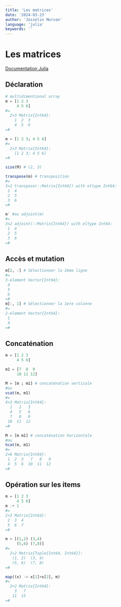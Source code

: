```yaml
---
title: 'Les matrices'
date: '2024-03-23'
author: 'Josselin Morvan'
language: 'julia'
keywords: ''
---
```


# Les matrices
[Documentation Julia](https://docs.julialang.org/en/v1/manual/arrays/)

## Déclaration
```julia
# multidimentional array
m = [1 2 3 
     4 5 6]
#=     
  2×3 Matrix{Int64}:
    1  2  3
    4  5  6
=#

m = [1 2 3; 4 5 6]
#=
  2×3 Matrix{Int64}:
    [1 2 3; 4 5 6]
=#

size(M) # (2, 3)

transpose(m) # transposition 
#=
3×2 transpose(::Matrix{Int64}) with eltype Int64:
 1  4
 2  5
 3  6
=#

m' #ou adjoint(m)
#=
3×2 adjoint(::Matrix{Int64}) with eltype Int64:
 1  4
 2  5
 3  6
=#
```

## Accès et mutation
```julia
m[2, :] # Sélectionner la 2ème ligne
#=
3-element Vector{Int64}:
 4
 5
 6
=#
m[:, 1] # Sélectionner la 1ere colonne
#=
2-element Vector{Int64}:
 1
 4
=#
```

## Concaténation 
```julia
m = [1 2 3
     4 5 6]

m1 = [7  8  9
     10 11 12]

M = [m ; m1] # concaténation verticale 
#ou
vcat(m, m1)
#=
4×3 Matrix{Int64}:
  1   2   3
  4   5   6
  7   8   9
 10  11  12
=#

M = [m m1] # concaténation horizontale
#ou 
hcat(m, m1)
#=
2×6 Matrix{Int64}:
 1  2  3   7   8   9
 4  5  6  10  11  12
=#
```

## Opération sur les items
```julia
m = [1 2 3
     4 5 6]
m .+ 1
#=
2×3 Matrix{Int64}:
 2  3  4
 5  6  7
=#

m = [(1,2) (3,4)
     (5,6) (7,8)]
#=     
  2×2 Matrix{Tuple{Int64, Int64}}:
   (1, 2)  (3, 4)
   (5, 6)  (7, 8)
=#   

map((x) -> x[1]+x[2], m)
#=     
  2×2 Matrix{Int64}:
    3   7
   11  15
=#
```